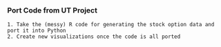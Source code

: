 ### Port Code from UT Project

    1. Take the (messy) R code for generating the stock option data and port it into Python
    2. Create new visualizations once the code is all ported
